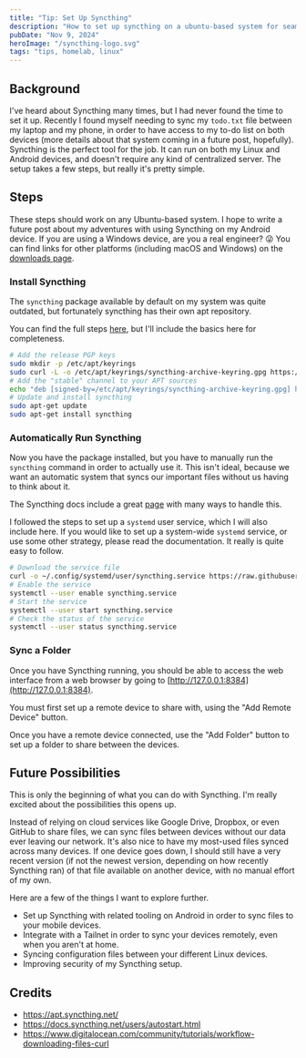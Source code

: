 ```yaml
---
title: "Tip: Set Up Syncthing"
description: "How to set up syncthing on a ubuntu-based system for seamless file sync on your local network."
pubDate: "Nov 9, 2024"
heroImage: "/syncthing-logo.svg"
tags: "tips, homelab, linux"
---
```


## Background

I've heard about Syncthing many times, but I had never found the time to set it up. Recently I found myself needing to sync my `todo.txt` file between my laptop and my phone, in order to have access to my to-do list on both devices (more details about that system coming in a future post, hopefully). Syncthing is the perfect tool for the job. It can run on both my Linux and Android devices, and doesn't require any kind of centralized server. The setup takes a few steps, but really it's pretty simple.

## Steps

These steps should work on any Ubuntu-based system. I hope to write a future post about my adventures with using Syncthing on my Android device. If you are using a Windows device, are you a real engineer? 😜 You can find links for other platforms (including macOS and Windows) on the [downloads page](https://syncthing.net/downloads/).

### Install Syncthing
The `syncthing` package available by default on my system was quite outdated, but fortunately syncthing has their own apt repository.

You can find the full steps [here](https://apt.syncthing.net/), but I'll include the basics here for completeness.

```sh
# Add the release PGP keys
sudo mkdir -p /etc/apt/keyrings
sudo curl -L -o /etc/apt/keyrings/syncthing-archive-keyring.gpg https://syncthing.net/release-key.gpg
# Add the "stable" channel to your APT sources
echo "deb [signed-by=/etc/apt/keyrings/syncthing-archive-keyring.gpg] https://apt.syncthing.net/ syncthing stable" | sudo tee /etc/apt/sources.list.d/syncthing.list
# Update and install syncthing
sudo apt-get update
sudo apt-get install syncthing
```

### Automatically Run Syncthing

Now you have the package installed, but you have to manually run the `syncthing` command in order to actually use it. This isn't ideal, because we want an automatic system that syncs our important files without us having to think about it.

The Syncthing docs include a great [page](https://docs.syncthing.net/users/autostart.html) with many ways to handle this.

I followed the steps to set up a `systemd` user service, which I will also include here. If you would like to set up a system-wide `systemd` service, or use some other strategy, please read the documentation. It really is quite easy to follow.

```sh
# Download the service file
curl -o ~/.config/systemd/user/syncthing.service https://raw.githubusercontent.com/syncthing/syncthing/refs/heads/main/etc/linux-systemd/user/syncthing.service
# Enable the service
systemctl --user enable syncthing.service
# Start the service
systemctl --user start syncthing.service
# Check the status of the service
systemctl --user status syncthing.service
```

### Sync a Folder

Once you have Syncthing running, you should be able to access the web interface from a web browser by going to [http://127.0.0.1:8384](http://127.0.0.1:8384).

You must first set up a remote device to share with, using the "Add Remote Device" button.

Once you have a remote device connected, use the "Add Folder" button to set up a folder to share between the devices.

## Future Possibilities

This is only the beginning of what you can do with Syncthing. I'm really excited about the possibilities this opens up.

Instead of relying on cloud services like Google Drive, Dropbox, or even GitHub to share files, we can sync files between devices without our data ever leaving our network. It's also nice to have my most-used files synced across many devices. If one device goes down, I should still have a very recent version (if not the newest version, depending on how recently Syncthing ran) of that file available on another device, with no manual effort of my own.

Here are a few of the things I want to explore further.
- Set up Syncthing with related tooling on Android in order to sync files to your mobile devices.
- Integrate with a Tailnet in order to sync your devices remotely, even when you aren't at home.
- Syncing configuration files between your different Linux devices.
- Improving security of my Syncthing setup.

## Credits

- https://apt.syncthing.net/
- https://docs.syncthing.net/users/autostart.html
- https://www.digitalocean.com/community/tutorials/workflow-downloading-files-curl
